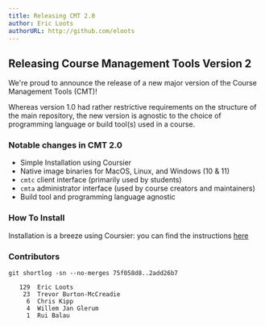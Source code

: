 ```yaml
---
title: Releasing CMT 2.0
author: Eric Loots
authorURL: http://github.com/eloots
---
```


## Releasing Course Management Tools Version 2

We're proud to announce the release of a new major version of the Course Management
Tools (CMT)!

Whereas version 1.0 had rather restrictive requirements on the structure of the main
repository, the new version is agnostic to the choice of programming language or
build tool(s) used in a course.

### Notable changes in CMT 2.0

- Simple Installation using Coursier
- Native image binaries for MacOS, Linux, and Windows (10 & 11)
- `cmtc` client interface (primarily used by students)
- `cmta` administrator interface (used by course creators and maintainers)
- Build tool and programming language agnostic


### How To Install

Installation is a breeze using Coursier: you can find the instructions [here](https://scalacenter.github.io/course-management-tools/docs/install)

### Contributors

`git shortlog -sn --no-merges 75f058d8..2add26b7`

```
   129  Eric Loots
    23  Trevor Burton-McCreadie
     6  Chris Kipp
     4  Willem Jan Glerum
     1  Rui Balau
```
